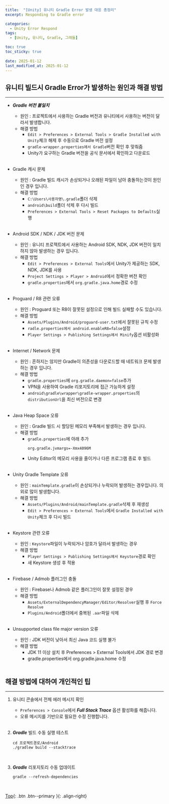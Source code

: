 ```yaml
---
title:  "[Unity] 유니티 Gradle Error 발생 대응 총정리"
excerpt: Responding to Gradle error

categories:
  - Unity Error Respond
tags:
  - [Unity, 유니티, Gradle, 그래들]

toc: true
toc_sticky: true
 
date: 2025-01-12
last_modified_at: 2025-01-12
---
```


## 유니티 빌드시 Gradle Error가 발생하는 원인과 해결 방법
---
* ***Gradle 버전 불일치***
  * 원인 : 프로젝트에서 사용하는 Gradle 버전과 유니티에서 사용하는 버전이 달라서 발생합니다.
  * 해결 방법
    * ```Edit > Preferences > External Tools > Gradle Installed with Unity```체크 해제 후 수동으로 Gradle 버전 설정
    * ```gradle-wrapper.properties에서 Gradle```버전 확인 후 맞춰줌
    * Unity가 요구하는 Gradle 버전을 공식 문서에서 확인하고 다운로드
<br><br>

* Gradle 캐시 문제
  * 원인 : Gradle 빌드 캐시가 손상되거나 오래된 파일이 남아 충돌하는것이 원인인 경우 입니다.
  * 해결 방법
    * ```C:\Users\사용자명\.gradle```폴더 삭제
    * ```android\build```폴더 삭제 후 다시 빌드
    * ```Preferences > External Tools > Reset Packages to Defaults```실행
<br><br>

* Android SDK / NDK / JDK 버전 문제
  * 원인 : 유니티 프로젝트에서 사용하는 Android SDK, NDK, JDK 버전이 일치하지 않아 발생하는 경우 입니다.
  * 해결 방법
    * ```Edit > Preferences > External Tools```에서 Unity가 제공하는 SDK, NDK, JDK를 사용
    * ```Project Settings > Player > Android```에서 정확한 버전 확인
    * ```gradle.properties```에서 ```org.gradle.java.home```경로 수정
<br><br>

* Proguard / R8 관련 오류
  * 원인 : Proguard 또는 R8이 잘못된 설정으로 인해 빌드 실패할 수도 있습니다.
  * 해결 방법
    * ```Assets/Plugins/Android/proguard-user.txt```에서 잘못된 규칙 수정
    * ```radle.properties에서 android.enableR8=false```설정
    * ```Player Settings > Publishing Settings에서 Minify```옵션 비활성화
<br><br>

* Internet / Network 문제
  * 원인 : 흔하지는 않지만 Gradle이 의존성을 다운로드할 때 네트워크 문제 발생하는 경우 입니다.
  * 해결 방법
    * ```gradle.properties```에 ```org.gradle.daemon=false```추가
    * VPN을 사용하여 Gradle 리포지토리에 접근 가능하게 설정
    * ```android\gradle\wrapper\gradle-wrapper.properties```의 ```distributionUrl```을 최신 버전으로 변경
<br><br>

* Java Heap Space 오류
  * 원인 : Gradle 빌드 시 할당된 메모리 부족해서 발생하는 경우 입니다.
  * 해결 방법
    * ```gradle.properties```에 아래 추가
        ```
        org.gradle.jvmargs=-Xmx4096M
        ```
    * Unity Editor의 메모리 사용을 줄이거나 다른 프로그램 종료 후 빌드
<br><br>

* Unity Gradle Template 오류
  * 원인 : ```mainTemplate.gradle```이 손상되거나 누락되어 발생하는 경우입니다. 의외로 많이 발생합니다.
  * 해결 방법
    * ```Assets/Plugins/Android/mainTemplate.gradle```삭제 후 재생성
    * ```Edit > Preferences > External Tools```에서 ```Gradle Installed with Unity```체크 후 다시 빌드
<br><br>

* Keystore 관련 오류
  * 원인 : ```Keystore```파일이 누락되거나 암호가 달라서 발생하는 경우
  * 해결 방법
    * ```Player Settings > Publishing Settings에서 Keystore```경로 확인
    * 새 Keystore 생성 후 적용
<br><br>

* Firebase / Admob 플러그인 충돌
  * 원인 : Firebase나 Admob 같은 플러그인이 잘못 설정된 경우
  * 해결 방법
    * ```Assets/ExternalDependencyManager/Editor/Resolver```실행 후 ```Force Resolve```
    * ```Plugins/Android```폴더에서 중복된 ```.aar```파일 삭제
<br><br>

* Unsupported class file major version 오류
  * 원인 : JDK 버전이 낮아서 최신 Java 코드 실행 불가
  * 해결 방법
    * JDK 11 이상 설치 후 Preferences > External Tools에서 JDK 경로 변경
    * gradle.properties에서 org.gradle.java.home 수정
<br><br>

## 해결 방법에 대하여 개인적인 팁
---
1. 유니티 콘솔에서 전체 에러 메시지 확인
   * ```Preferences > Console```에서 ***Full Stack Trace*** 옵션 활성화를 해줍니다.
   * 오류 메시지를 기반으로 필요한 수정 진행합니다.
<br><br>

2. ***Gradle*** 빌드 수동 실행 테스트
    ```
    cd 프로젝트경로/Android
    ./gradlew build --stacktrace
    ```
<br>

3. ***Gradle*** 리포지토리 수동 업데이트
    ```
    gradle --refresh-dependencies
    ```
<br>

[Top](#){: .btn .btn--primary }{: .align-right}